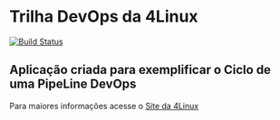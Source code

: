 # Trilha DevOps da 4Linux

[![Build Status](https://travis-ci.com/adailsonm/DevOpsLab-HelloWorld.svg?branch=master)](https://travis-ci.com/adailsonm/DevOpsLab-HelloWorld)

## Aplicação criada para exemplificar o Ciclo de uma PipeLine DevOps


Para maiores informações acesse o [Site da 4Linux](https://www.4linux.com.br/cursos/devops)
